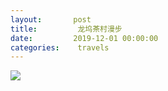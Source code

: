 ```yaml
---
layout:       post
title:         龙坞茶村漫步
date:         2019-12-01 00:00:00
categories:    travels
---
```


<img src="{{site.baseurl}}/_posts/pic/龙坞茶村漫步.jpg">

